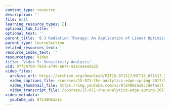 ```yaml
---
content_type: resource
description: ''
file: null
learning_resource_types: []
optional_tab_title: ''
optional_text: ''
parent_title: '8.3 Radiation Therapy: An Application of Linear Optimization '
parent_type: CourseSection
related_resources_text: ''
resource_index_text: ''
resourcetype: Video
title: 'Video 5: Sensitivity Analysis'
uid: b7fc8708-7918-a749-a674-a16caaea5625
video_files:
  archive_url: https://archive.org/download/MIT15.071S17/MIT15_071S17_Session_8.3.09_300k.mp4
  video_captions_file: /courses/15-071-the-analytics-edge-spring-2017/9b77165943065e3faf90e4a64e2df0ca_8T248H2ax8c.vtt
  video_thumbnail_file: https://img.youtube.com/vi/8T248H2ax8c/default.jpg
  video_transcript_file: /courses/15-071-the-analytics-edge-spring-2017/6a7744396a870e478ef57585c41ec838_8T248H2ax8c.pdf
video_metadata:
  youtube_id: 8T248H2ax8c
---
```

